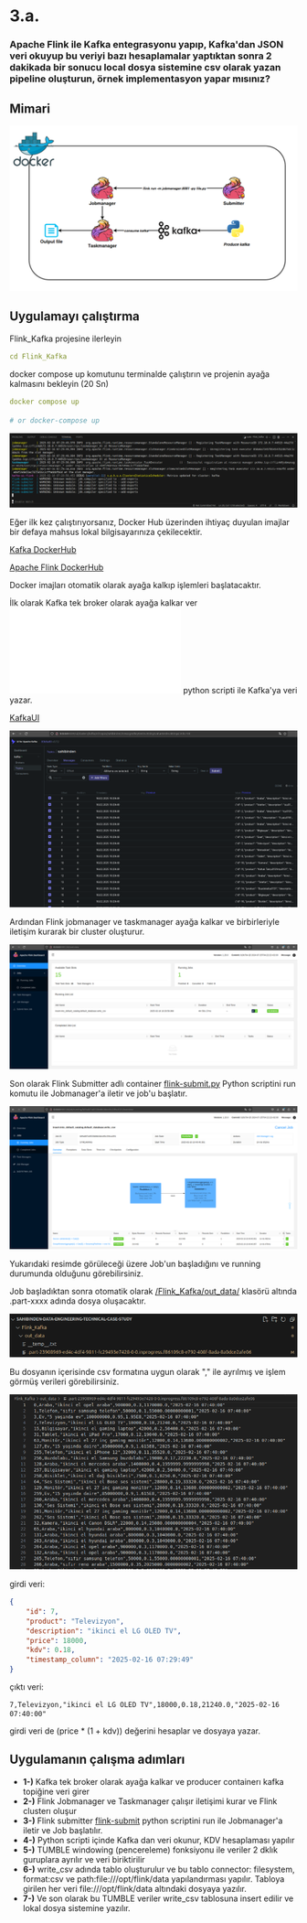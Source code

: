 # **3.a.** 
### **Apache Flink ile Kafka entegrasyonu yapıp, Kafka'dan JSON veri okuyup bu veriyi bazı hesaplamalar yaptıktan sonra 2 dakikada bir sonucu  local dosya sistemine csv olarak yazan pipeline oluşturun, örnek implementasyon yapar mısınız?**

## **Mimari**

![flink_kafka_mimari](/readme_images/flink_kafka_mimari.png)

## Uygulamayı çalıştırma

Flink_Kafka projesine ilerleyin

```yaml
cd Flink_Kafka
```

docker compose up komutunu terminalde çalıştırın ve projenin ayağa kalmasını bekleyin (20 Sn)

```yaml
docker compose up

# or docker-compose up
```

![flink_kafka_composeup](/readme_images/flink_kafka_composeup.png)

Eğer ilk kez çalıştırıyorsanız, Docker Hub üzerinden ihtiyaç duyulan imajlar bir defaya mahsus lokal bilgisayarınıza çekilecektir.

[Kafka DockerHub](https://hub.docker.com/r/bitnami/kafka)

[Apache Flink DockerHub](https://hub.docker.com/_/flink)

Docker imajları otomatik olarak ayağa kalkıp işlemleri başlatacaktır.

İlk olarak Kafka tek broker olarak ayağa kalkar ver ![](/Flink_Kafka/producer/kafka_producer.py) python scripti ile Kafka'ya veri yazar.

[KafkaUI](http://0.0.0.0:8089/ui/clusters/kafka/all-topics?perPage=25)

![](/readme_images/flink_kafka_ui.png)

Ardından Flink jobmanager ve taskmanager ayağa kalkar ve birbirleriyle iletişim kurarak bir cluster oluşturur.

![flink_ui](/readme_images/flink_ui.png)

Son olarak Flink Submitter adlı container [flink-submit.py](/Flink_Kafka/flink-submit.py) Python scriptini run komutu ile Jobmanager'a iletir ve job'u başlatır.

![flink_running_job](/readme_images/flink_running_job.png)

Yukarıdaki resimde görüleceği üzere Job'un başladığını ve running durumunda olduğunu görebilirsiniz.

Job başladıktan sonra otomatik olarak [/Flink_Kafka/out_data/](/Flink_Kafka/out_data/) klasörü altında .part-xxxx adında dosya oluşacaktır.

![file_output](/readme_images/file_output.png)

Bu dosyanın içerisinde csv formatına uygun olarak "," ile ayrılmış ve işlem görmüş verileri görebilirsiniz.

![part_data](/readme_images/part_data.png)

girdi veri:

```json
{
	"id": 7,
	"product": "Televizyon",
	"description": "ikinci el LG OLED TV",
	"price": 18000,
	"kdv": 0.18,
	"timestamp_column": "2025-02-16 07:29:49"
}
```

çıktı veri:

```csv
7,Televizyon,"ikinci el LG OLED TV",18000,0.18,21240.0,"2025-02-16 07:40:00"
```

girdi veri de (price * (1 + kdv)) değerini hesaplar ve dosyaya yazar. 


## Uygulamanın çalışma adımları

* **1-)** Kafka tek broker olarak ayağa kalkar ve producer containerı kafka topiğine veri girer
* **2-)** Flink Jobmanager ve Taskmanager çalışır iletişimi kurar ve Flink clusterı oluşur
* **3-)** Flink submitter [flink-submit](/Flink_Kafka/flink-submit.py) python scriptini run ile Jobmanager'a iletir ve Job başlatılır.
* **4-)** Python scripti içinde Kafka dan veri okunur, KDV hesaplaması yapılır
* **5-)** TUMBLE windowing (pencereleme) fonksiyonu ile veriler 2 dklık guruplara ayrılır ve veri biriktirilir
* **6-)** write_csv adında tablo oluşturulur ve bu tablo connector: filesystem, format:csv ve path:file:///opt/flink/data yapılandırması yapılır. Tabloya girilen her veri file:///opt/flink/data altındaki dosyaya yazılır.
* **7-)** Ve son olarak bu TUMBLE veriler write_csv tablosuna insert edilir ve lokal dosya sistemine yazılır.
